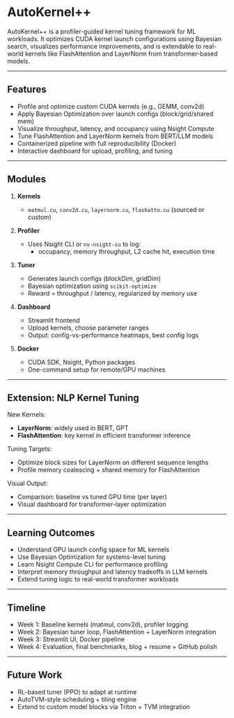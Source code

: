 # AutoKernel++

AutoKernel++ is a profiler-guided kernel tuning framework for ML workloads. It optimizes CUDA kernel launch configurations using Bayesian search, visualizes performance improvements, and is extendable to real-world kernels like FlashAttention and LayerNorm from transformer-based models.

---

## Features

- Profile and optimize custom CUDA kernels (e.g., GEMM, conv2d)
- Apply Bayesian Optimization over launch configs (block/grid/shared mem)
- Visualize throughput, latency, and occupancy using Nsight Compute
- Tune FlashAttention and LayerNorm kernels from BERT/LLM models
- Containerized pipeline with full reproducibility (Docker)
- Interactive dashboard for upload, profiling, and tuning

---

## Modules

1. **Kernels**
   - `matmul.cu`, `conv2d.cu`, `layernorm.cu`, `flashattn.cu` (sourced or custom)

2. **Profiler**
   - Uses Nsight CLI or `nv-nsight-cu` to log:
     - occupancy, memory throughput, L2 cache hit, execution time

3. **Tuner**
   - Generates launch configs (blockDim, gridDim)
   - Bayesian optimization using `scikit-optimize`
   - Reward = throughput / latency, regularized by memory use

4. **Dashboard**
   - Streamlit frontend
   - Upload kernels, choose parameter ranges
   - Output: config-vs-performance heatmaps, best config logs

5. **Docker**
   - CUDA SDK, Nsight, Python packages
   - One-command setup for remote/GPU machines

---

## Extension: NLP Kernel Tuning

New Kernels:
- **LayerNorm**: widely used in BERT, GPT
- **FlashAttention**: key kernel in efficient transformer inference

Tuning Targets:
- Optimize block sizes for LayerNorm on different sequence lengths
- Profile memory coalescing + shared memory for FlashAttention

Visual Output:
- Comparison: baseline vs tuned GPU time (per layer)
- Visual dashboard for transformer-layer optimization

---

## Learning Outcomes

- Understand GPU launch config space for ML kernels
- Use Bayesian Optimization for systems-level tuning
- Learn Nsight Compute CLI for performance profiling
- Interpret memory throughput and latency tradeoffs in LLM kernels
- Extend tuning logic to real-world transformer workloads

---

## Timeline 

- Week 1: Baseline kernels (matmul, conv2d), profiler logging
- Week 2: Bayesian tuner loop, FlashAttention + LayerNorm integration
- Week 3: Streamlit UI, Docker pipeline
- Week 4: Evaluation, final benchmarks, blog + resume + GitHub polish

---

## Future Work

- RL-based tuner (PPO) to adapt at runtime
- AutoTVM-style scheduling + tiling engine
- Extend to custom model blocks via Triton + TVM integration
